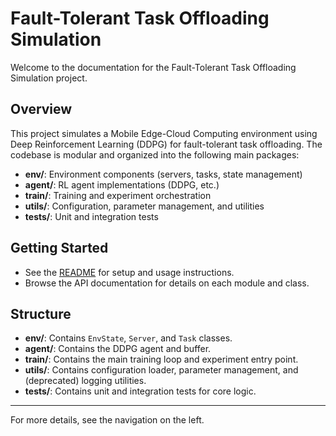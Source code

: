 # Fault-Tolerant Task Offloading Simulation

Welcome to the documentation for the Fault-Tolerant Task Offloading Simulation project.

## Overview

This project simulates a Mobile Edge-Cloud Computing environment using Deep Reinforcement Learning (DDPG) for fault-tolerant task offloading. The codebase is modular and organized into the following main packages:

- **env/**: Environment components (servers, tasks, state management)
- **agent/**: RL agent implementations (DDPG, etc.)
- **train/**: Training and experiment orchestration
- **utils/**: Configuration, parameter management, and utilities
- **tests/**: Unit and integration tests

## Getting Started

- See the [README](../../README.md) for setup and usage instructions.
- Browse the API documentation for details on each module and class.

## Structure

- **env/**: Contains `EnvState`, `Server`, and `Task` classes.
- **agent/**: Contains the DDPG agent and buffer.
- **train/**: Contains the main training loop and experiment entry point.
- **utils/**: Contains configuration loader, parameter management, and (deprecated) logging utilities.
- **tests/**: Contains unit and integration tests for core logic.

---

For more details, see the navigation on the left.
